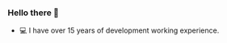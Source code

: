 ### Hello there 👋 

- 💻 I have over 15 years of development working experience.

<!--START_SECTION:waka-->
<!--END_SECTION:waka-->
